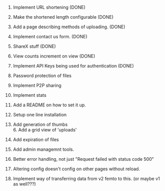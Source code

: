 1. Implement URL shortening (DONE)
2. Make the shortened length configurable (DONE)
3. Add a page describing methods of uploading. (DONE)
4. Implement contact us form. (DONE)
5. ShareX stuff (DONE)
6. View counts increment on view (DONE)
7. Implement API Keys being used for authentication (DONE)

8. Password protection of files

9. Implement P2P sharing
10. Implement stats
11. Add a README on how to set it up.
12. Setup one line installation
13. Add generation of thumbs  
    6. Add a grid view of 'uploads'
14. Add expiration of files
15. Add admin managemnt tools.
16. Better error handling, not just "Request failed with status code 500"
17. Altering config doesn't config on other pages without reload.

18. Implement way of transferring data from v2 femto to this. (or maybe v1 as well???)
